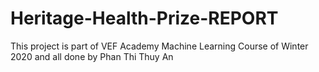 # Heritage-Health-Prize-REPORT
This project is part of VEF Academy Machine Learning Course of Winter 2020 and all done by Phan Thi Thuy An
